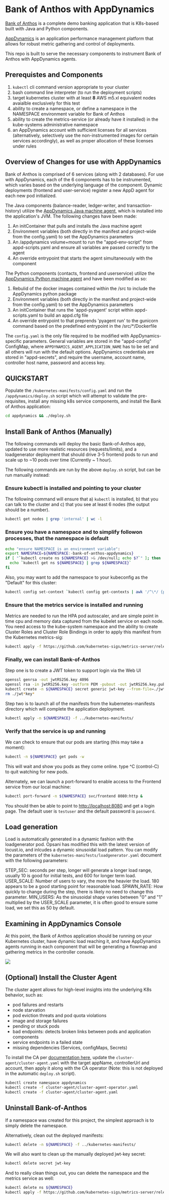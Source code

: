 # Bank of Anthos with AppDynamics

[Bank of Anthos](https://github.com/GoogleCloudPlatform/bank-of-anthos) is a complete demo banking application that is K8s-based built with Java and Python components. 

[AppDynamics](https://www.appdynamics.com/) is an application performance management platform that allows for robust metric gathering and control of deployments.

This repo is built to serve the necessary components to instrument Bank of Anthos with AppDynamics agents.

## Prerequistes and Components

1. `kubectl` cli command version appropriate to your cluster
2. bash command line interpreter (to run the deployment scripts)
3. target kubernetes cluster with at least **8** AWS m5.xl equivalent nodes avaialble exclusively for this test
4. ability to create a namespace, or define a namespace in the NAMESPACE environment variable for Bank of Anthos
5. ability to create the metrics-service (or already have it installed) in the kube-systems administrative namespace
6. an AppDynamics account with sufficient licenses for all services (alternatively, selectively use the non-instrumented images for certain services accordingly), as well as proper allocation of these licenses under rules

## Overview of Changes for use with AppDynamics

Bank of Anthos is comprised of 6 services (along with 2 databases). For use with AppDynamics, each of the 6 components has to be instrumented, which varies based on the underlying language of the component. Dynamic deployments (frontend and user-service) register a new AppD agent for each new pod initialized.

The Java components (balance-reader, ledger-writer, and transaction-history) utilize the [AppDynamics Java machine agent](https://docs.appdynamics.com/display/PRO21/Install+the+Java+Agent), which is installed into the application's JVM. The following changes have been made:

1. An initContainer that pulls and installs the Java machine agent 
2. Environment variables (both directly in the manifest and project-wide from the config.yaml) to set the AppDynamics parameters
3. An /appdynamics volume+mount to run the "appd-env-script" from appd-scripts.yaml and ensure all variables are passed correctly to the agent
4. An override entrypoint that starts the agent simultaneously with the component

The Python components (contacts, frontend and userservice) utilize the [AppDynamics Python machine agent](https://docs.appdynamics.com/display/PRO21/Python+Agent) and have been modified as so:

1. Rebulid of the docker images contained within the /src to include the AppDynamics python package
2. Environment variables (both directly in the manifest and project-wide from the config.yaml) to set the AppDynamics parameters
3. An initContainer that runs the 'appd-pyagent' script within appd-scripts.yaml to build an appd.cfg file
4. An override entrypoint to that preprends 'pyagent run' to the gunicorn command based on the predefined entrypoint in the /src/*/Dockerfile

The `config.yaml` is the only file required to be modified with AppDynamics-specific parameters. General variables are stored in the "appd-config" ConfigMap, where `APPDYNAMICS_AGENT_APPLICATION_NAME` has to be set and all others will run with the default options.
AppDynamics credentials are stored in "appd-secrets", and require the  username, account name, controller host name, password and access key. 

## QUICKSTART

Populate the `/kubernetes-manifests/config.yaml` and run the `/appdynamics/deploy.sh` script which will attempt to validate the pre-requisites, install any missing k8s service components, and install the Bank of Anthos application:

```sh
cd appdynamics && ./deploy.sh
```

## Install Bank of Anthos (Manually)

The following commands will deploy the basic Bank-of-Anthos app, updated to use more realistic resources (requests/limits), and a loadgenerator deployment that should drive 3-5 frontend pods to run and scale up to ~10 pods over time (Currently ~ 1 hour).

The following commands are run by the above `deploy.sh` script, but can be run manually instead:

### Ensure kubectl is installed and pointing to your cluster

The following command will ensure that a) `kubectl` is installed, b) that you can talk to the cluster and c) that you see at least 6 nodes (the output should be a number).

```sh
kubectl get nodes | grep 'internal' | wc -l
```

### Ensure you have a namespace and to simplify followon processes, that the namespace is default

```sh
echo "ensure NAMESPACE is an environment variable":
export NAMESPACE=${NAMESPACE:-bank-of-anthos-appdynamics}
if [ "`kubectl create ns ${NAMESPACE} >& /dev/null; echo $?`" ]; then
  echo `kubectl get ns ${NAMESPACE} | grep ${NAMESPACE}`
fi
```

Also, you may want to add the namespace to your kubeconfig as the "Default" for this cluster:

```sh
kubectl config set-context `kubectl config get-contexts | awk '/^\*/ {print $2}'` --namespace ${NAMESPACE}
```

### Ensure that the metrics service is installed and running

Metrics are needed to run the HPA pod autoscaler, and are simple point in time cpu and memory data captured from 
the kubelet service on each node. You need access to the kube-system namespace and the ability to create Cluster Roles and Cluster Role Bindings in order to apply this manifest from the Kubernetes metrics-sig:

```sh
kubectl apply -f https://github.com/kubernetes-sigs/metrics-server/releases/latest/download/components.yaml
```

### Finally, we can install Bank-of-Anthos

Step one is to create a JWT token to support login via the Web UI

```sh
openssl genrsa -out jwtRS256.key 4096
openssl rsa -in jwtRS256.key -outform PEM -pubout -out jwtRS256.key.pub
kubectl create -n ${NAMESPACE} secret generic jwt-key --from-file=./jwtRS256.key --from-file=./jwtRS256.key.pub
rm ./jwt*key*
```

Step two is to launch all of the manifests from the kubernetes-manifests directory which will complete the application deployment.

```sh
kubectl apply -n ${NAMESPACE} -f ../kubernetes-manifests/
```

### Verify that the service is up and running

We can check to ensure that our pods are starting (this may take a moment):

```sh
kubectl -n ${NAMESPACE} get pods -w
```

This will wait and show you pods as they come online.  type ^C (control-C) to quit watching for new pods.

Alternately, we can launch a port-forward to enable access to the Frontend service from our local machine:

```sh
kubectl port-forward -n ${NAMESPACE} svc/frontend 8080:http &
```

You should then be able to point to [http://localhost:8080](http://localhost:8080) and get a login page.  The default user is `testuser` and the default password is `password`.

## Load generation

Load is automatically generated in a dynamic fashion with the loadgenerator pod.  Opsani has modified
this with the latest version of locust.io, and inlcudes a dynamic sinusoidal load pattern.  You can modify the
parameters of the `kubernetes-manifests/loadgenerator.yaml` document with the following parameters:

  STEP_SEC: seconds per step, longer will generate a longer load range, usually 10 is good for initial tests, and 600 for longer term load.
  USER_SCALE:  Number of users to vary, the more the heavier the load.  180 appears to be a good starting point for reasonable load.
  SPAWN_RATE: How quickly to change during the step, there is likely no need to change this parameter.
  MIN_USERS: As the sinusoidal shape varies between "0" and "1" multiplied by the USER_SCALE parameter, it is often good to ensure some load, we set this as 50 by default.

## Examining in AppDynamics Console

At this point, the Bank of Anthos application should be running on your Kubernetes cluster, have dynamic load reaching it, and have AppDynamics agents running in each component that will be generating a flowmap and gathering metrics in the controller console.

![](static/flowmap.png)

## (Optional) Install the Cluster Agent

The cluster agent allows for high-level insights into the underlying K8s behavior, such as:
- pod failures and restarts
- node starvation
- pod eviction threats and pod quota violations
- image and storage failures
- pending or stuck pods
- bad endpoints: detects broken links between pods and application components
- service endpoints in a failed state
- missing dependencies (Services, configMaps, Secrets)

To install the CA per [documentation here](https://docs.appdynamics.com/21.1/en/infrastructure-visibility/monitor-kubernetes-with-the-cluster-agent/install-the-cluster-agent/install-the-cluster-agent-with-the-kubernetes-cli), update the `cluster-agent/cluster-agent.yaml` with the target appName, controllerUrl and account, then apply it along with the CA operator (Note: this is not deployed in the automatic `deploy.sh` script).

```sh
kubectl create namespace appdynamics
kubectl create -f cluster-agent/cluster-agent-operator.yaml
kubectl create -f cluster-agent/cluster-agent.yaml 
```

## Uninstall Bank-of-Anthos

If a namespace was created for this project, the simplest approach is to simply delete the namespace.

Alternatively, clean out the deployed manifests:

```sh
kubectl delete -n ${NAMESPACE} -f ../kubernetes-manifests/
```

We will also want to clean up the manually deployed jwt-key secret:

```sh
kubectl delete secret jwt-key
```

And to really clean things out, you can delete the namespace and the metrics service as well:

```sh
kubectl delete ns ${NAMESPACE}
kubectl apply -f https://github.com/kubernetes-sigs/metrics-server/releases/latest/download/components.yaml
```
